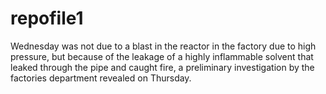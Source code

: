 # repofile1
Wednesday was not due to a blast in the reactor in the factory due to high pressure, but because of the leakage of a highly inflammable solvent that leaked through the pipe and caught fire, a preliminary investigation by the factories department revealed on Thursday.
